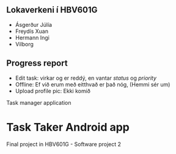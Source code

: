 ## Lokaverkeni í HBV601G
- Ásgerður Júlía
- Freydís Xuan
- Hermann Ingi
- Vilborg

## Progress report

- Edit task: virkar og er reddý, en vantar *status* og *priority*
- Offline: Ef við erum með eitthvað er það nóg, (Hemmi sér um)
- Upload profile pic: Ekki komið

Task manager application
# Task Taker Android app

Final project in HBV601G - Software project 2






